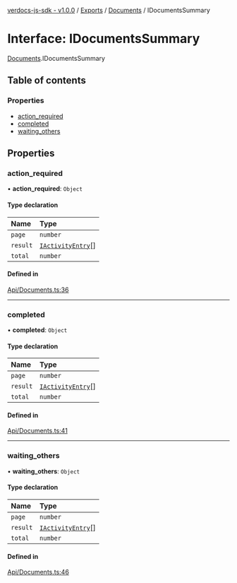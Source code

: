 [verdocs-js-sdk - v1.0.0](../README.md) / [Exports](../modules.md) / [Documents](../modules/Documents.md) / IDocumentsSummary

# Interface: IDocumentsSummary

[Documents](../modules/Documents.md).IDocumentsSummary

## Table of contents

### Properties

- [action_required](Documents.IDocumentsSummary.md#action_required)
- [completed](Documents.IDocumentsSummary.md#completed)
- [waiting_others](Documents.IDocumentsSummary.md#waiting_others)

## Properties

### action\_required

• **action\_required**: `Object`

#### Type declaration

| Name | Type |
| :------ | :------ |
| `page` | `number` |
| `result` | [`IActivityEntry`](Documents.IActivityEntry.md)[] |
| `total` | `number` |

#### Defined in

[Api/Documents.ts:36](https://github.com/Verdocs/js-sdk/blob/458266e/src/Api/Documents.ts#L36)

___

### completed

• **completed**: `Object`

#### Type declaration

| Name | Type |
| :------ | :------ |
| `page` | `number` |
| `result` | [`IActivityEntry`](Documents.IActivityEntry.md)[] |
| `total` | `number` |

#### Defined in

[Api/Documents.ts:41](https://github.com/Verdocs/js-sdk/blob/458266e/src/Api/Documents.ts#L41)

___

### waiting\_others

• **waiting\_others**: `Object`

#### Type declaration

| Name | Type |
| :------ | :------ |
| `page` | `number` |
| `result` | [`IActivityEntry`](Documents.IActivityEntry.md)[] |
| `total` | `number` |

#### Defined in

[Api/Documents.ts:46](https://github.com/Verdocs/js-sdk/blob/458266e/src/Api/Documents.ts#L46)
